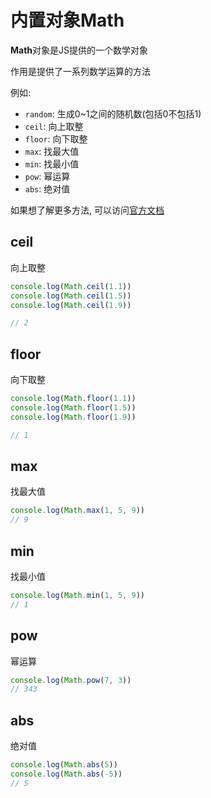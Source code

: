 # 内置对象Math

**Math**对象是JS提供的一个数学对象

作用是提供了一系列数学运算的方法

例如:

* `random`: 生成0~1之间的随机数(包括0不包括1)
* `ceil`: 向上取整
* `floor`: 向下取整
* `max`: 找最大值
* `min`: 找最小值
* `pow`: 幂运算
* `abs`: 绝对值

如果想了解更多方法, 可以访问[官方文档](//developer.mozilla.org/zh-CN/docs/Web/JavaScript/Reference/Global_Objects/Math)

## ceil

向上取整

```js
console.log(Math.ceil(1.1))
console.log(Math.ceil(1.5))
console.log(Math.ceil(1.9))

// 2
```

## floor

向下取整

```js
console.log(Math.floor(1.1))
console.log(Math.floor(1.5))
console.log(Math.floor(1.9))

// 1
```

## max

找最大值

```js
console.log(Math.max(1, 5, 9))
// 9
```

## min

找最小值

```js
console.log(Math.min(1, 5, 9))
// 1
```

## pow

幂运算

```js
console.log(Math.pow(7, 3))
// 343
```

## abs

绝对值

```js
console.log(Math.abs(5))
console.log(Math.abs(-5))
// 5
```
